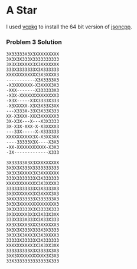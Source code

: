 # A Star

I used [vcpkg](https://github.com/microsoft/vcpkg) to install the 64 bit version of [jsoncpp](https://github.com/open-source-parsers/jsoncpp).

### Problem 3 Solution

```
3X33333X3X3XXXXXXXXX
3X3X3X333X3333333333
3X3X3XXXXX3X3XXXXXXX
333X3333333X3X333333
XXXXXXXXXXXX3X3XXXX3
-----------X3X3333X3
-X3XXXXXXX-X3XXXX3X3
-XXX-------X333333X3
-X3X-XXXXXXXXXXXXXX3
-X3X-----X3X3333X333
-X3XXXXX-X3X3X33X3XX
---X333X-33X3X33X333
XX-X3XXX-XXX3XXXXXX3
3X-X3X---X---X3X3333
3X-X3X-XXX-X-X3XXXX3
---33X-----X-X333333
XXXXXXXXXX3X-X3XX3XX
----33333X3X----X3X3
-XX-XXXXXXXXXXX-X3X3
-3X-------------X333

3X33333X3X3XXXXXXXXX
3X3X3X333X3333333333
3X3X3XXXXX3X3XXXXXXX
333X3333333X3X333333
XXXXXXXXXXXX3X3XXXX3
33333333333X3X3333X3
3X3XXXXXXX3X3XXXX3X3
3XXX3333333X333333X3
3X3X3XXXXXXXXXXXXXX3
3X3X33333X3X3333X333
3X3XXXXX3X3X3X33X3XX
333X333X333X3X33X333
XX3X3XXX3XXX3XXXXXX3
3X3X3X333X333X3X3333
3X3X3X3XXX3X3X3XXXX3
33333X33333X3X333333
XXXXXXXXXX3X3X3XX3XX
333333333X3X3333X3X3
3XX3XXXXXXXXXXX3X3X3
33X3333333333333X333
```